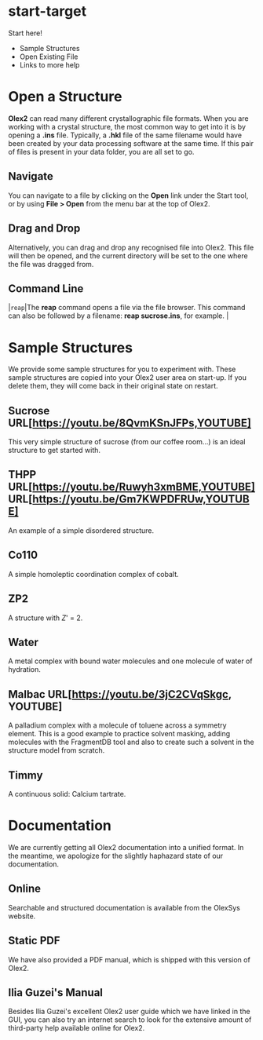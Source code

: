 # start-target
Start here!
- Sample Structures
- Open Existing File
- Links to more help

# Open a Structure
**Olex2** can read many different crystallographic file formats. When you are working with a crystal structure, the most common way to get into it is by opening a **.ins** file. Typically, a **.hkl** file of the same filename would have been created by your data processing software at the same time. If this pair of files is present in your data folder, you are all set to go.

## Navigate
You can navigate to a file by clicking on the **Open** link under the Start tool, or by using **File > Open** from the menu bar at the top of Olex2.

## Drag and Drop
Alternatively, you can drag and drop any recognised file into Olex2. This file will then be opened, and the current directory will be set to the one where the file was dragged from.

## Command Line

|`reap`|The **reap** command opens a file via the file browser. This command can also be followed by a filename: **reap sucrose.ins**, for example. |

# Sample Structures
We provide some sample structures for you to experiment with. These sample structures are copied into your Olex2 user area on start-up. If you delete them, they will come back in their original state on restart.

## Sucrose URL[https://youtu.be/8QvmKSnJFPs,YOUTUBE]
This very simple structure of sucrose (from our coffee room...) is an ideal structure to get started with.

## THPP URL[https://youtu.be/Ruwyh3xmBME,YOUTUBE] URL[https://youtu.be/Gm7KWPDFRUw,YOUTUBE]
An example of a simple disordered structure.

## Co110
A simple homoleptic coordination complex of cobalt.

## ZP2
A structure with *Z*' = 2.

## Water
A metal complex with bound water molecules and one molecule of water of hydration.

## Malbac URL[https://youtu.be/3jC2CVqSkgc, YOUTUBE]
A palladium complex with a molecule of toluene across a symmetry element. This is a good example to practice solvent masking, adding molecules with the FragmentDB tool and also to create such a solvent in the structure model from scratch.

## Timmy
A continuous solid: Calcium tartrate.

# Documentation
We are currently getting all Olex2 documentation into a unified format. In the meantime, we apologize for the slightly haphazard state of our documentation.

## Online
Searchable and structured documentation is available from the OlexSys website.

## Static PDF
We have also provided a PDF manual, which is shipped with this version of Olex2.

## Ilia Guzei's Manual
Besides Ilia Guzei's excellent Olex2 user guide which we have linked in the GUI, you can also try an internet search to look for the extensive amount of third-party help available online for Olex2.
